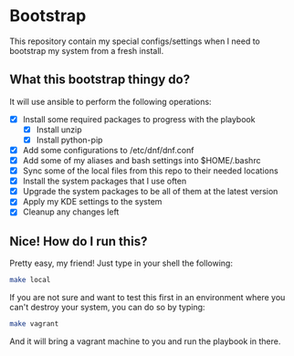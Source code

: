 # Bootstrap

This repository contain my special configs/settings when I need to bootstrap my system from a fresh install.

## What this bootstrap thingy do?

It will use ansible to perform the following operations:

- [x] Install some required packages to progress with the playbook
  - [x] Install unzip
  - [x] Install python-pip
- [x] Add some configurations to /etc/dnf/dnf.conf
- [x] Add some of my aliases and bash settings into $HOME/.bashrc
- [x] Sync some of the local files from this repo to their needed locations
- [x] Install the system packages that I use often
- [x] Upgrade the system packages to be all of them at the latest version
- [x] Apply my KDE settings to the system
- [x] Cleanup any changes left

## Nice! How do I run this?

Pretty easy, my friend! Just type in your shell the following:

```bash
make local 
```

If you are not sure and want to test this first in an environment where you can't destroy your system, you can do so by typing:

```bash
make vagrant
```

And it will bring a vagrant machine to you and run the playbook in there.
